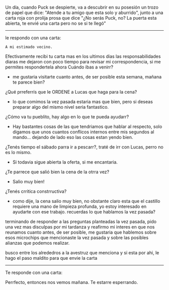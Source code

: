 Un día, cuando Puck se despierte, va a descubrir en su posesión un trozo de papel que dice: "Atende a tu amigo que esta solo y aburrido", junto a una carta roja con prolija prosa que dice "¿No serás Puck, no? La puerta esta abierta, te envié una carta pero no se si te llegó"

---
le respondo con una carta:

	A mi estimado vecino.
Efectivamente recibi tu carta mas en los ultimos dias las responsabilidades diaras me dejaron con poco tiempo para revisar mi correspondencia, si me permites respondertela ahora
Cuándo ibas a venirr?
- me gustaria visitarte cuanto antes, de ser posible esta semana, mañana te parece bien? 

¿Qué prreferrís que le ORDENE a Lucas que haga para la cena?
- lo que comimos la vez pasada estaria mas que bien, pero si deseas preparar algo del mismo nivel seria fantastico. 

¿Cómo va tu pueblito, hay algo en lo que te pueda ayudarr?
- Hay bastantes cosas de las que tendriamos que hablar al respecto, solo digamos que unos cuantos conflicos internos entre mis segundos al mando... dejando de lado eso  las cosas estan yendo bien. 

¿Tenés tiempo el sábado parra ir a pescarr?, traté de irr con Lucas, perro no es lo mismo.
- Si todavia sigue abierta la oferta, si me encantaria. 

¿Te parrece que salió bien la cena de la otrra vez?
- Salio muy bien! 

¿Tenés crritica constrructiva?
- como dije, la cena salio muy bien, no obstante claro esta que el castillo requiere una mano de limpieza profunda, yo estoy interesado en ayudarte con ese trabajo. recuerdas lo que hablamos la vez pasada? 


terminando de responder a las preguntas planteadas la vez pasada, pido una vez mas disculpas por mi tardanza y reafirmo mi interes en que nos reunamos cuanto antes, de ser posible, me gustaria que hablemos sobre esos microchips que mencionaste la vez pasada y sobre las posibles alianzas que podemos realizar.

busco entre los alrededros a la avestruz que menciona y si esta por ahi, le hago el paso maldito para que envie la carta

---

Te responde con una carta:

Perrfecto, entonces nos vemos mañana.
Te estarre esperrando.

